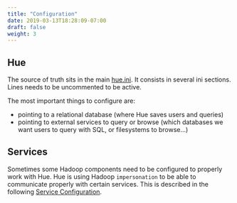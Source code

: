 ```yaml
---
title: "Configuration"
date: 2019-03-13T18:28:09-07:00
draft: false
weight: 3
---
```


## Hue

The source of truth sits in the main [hue.ini](https://github.com/cloudera/hue/blob/master/desktop/conf.dist/hue.ini).
It consists in several ini sections. Lines needs to be uncommented to be active.

The most important things to configure are:

* pointing to a relational database (where Hue saves users and queries)
* pointing to external services to query or browse (which databases we want users to query with SQL, or filesystems to browse...)

## Services

Sometimes some Hadoop components need to be configured to properly work with Hue. Hue is using Hadoop `impersonation` to be able to communicate properly with certain services. This is described in the following [Service Configuration](/administrator/configuration/).
